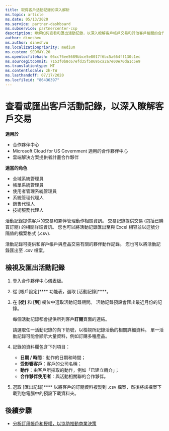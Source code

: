 ```yaml
---
title: 取得客戶活動記錄的深入解析
ms.topic: article
ms.date: 05/13/2020
ms.service: partner-dashboard
ms.subservice: partnercenter-csp
description: 瞭解如何查看和匯出活動記錄，以深入瞭解客戶帳戶交易和其他客戶相關的合作夥伴管理活動。
author: dineshvu
ms.author: dineshvu
ms.localizationpriority: medium
ms.custom: SEOMAY.20
ms.openlocfilehash: 06cc76ee5689bbce5e8017f6bc5a664ff130c1ec
ms.sourcegitcommit: 7153f0b8c67efd35f58695ca2a7e00e70da1c5e9
ms.translationtype: MT
ms.contentlocale: zh-TW
ms.lasthandoff: 07/17/2020
ms.locfileid: "86436397"
---
```

# <a name="view-or-export-customer-activity-logs-for-more-insight-into-customer-transactions"></a>查看或匯出客戶活動記錄，以深入瞭解客戶交易

**適用於**

- 合作夥伴中心
- Microsoft Cloud for US Government 適用的合作夥伴中心
- 雲端解決方案提供者計畫合作夥伴

**適當的角色**

- 全域系統管理員
- 帳單系統管理員
- 使用者管理系統管理員
- 系統管理代理人
- 銷售代理人
- 技術服務代理人

活動記錄提供客戶的交易和夥伴管理動作相關資訊。 交易記錄提供交易 (包括已購買訂閱) 的相關詳細資訊。 您也可以將活動記錄匯出至與 Excel 相容並以逗號分隔值的檔案格式 (.csv).

活動記錄可提供和客戶帳戶與產品交易有關的夥伴動作記錄。 您也可以將活動記錄匯出至 .csv 檔案。

## <a name="view-and-export-activity-logs"></a>檢視及匯出活動記錄

1. 登入合作夥伴中心[儀表板](https://partner.microsoft.com/dashboard)。

2. 從 [帳戶設定]**** 功能表，選取 [活動記錄]****。

3. 在 **\[從\]** 和 **\[到\]** 欄位中選取活動記錄期間。 活動記錄預設會匯出最近月份的記錄。

   每個活動記錄都會提供所列客戶**訂閱**頁面的連結。

   請選取任一活動記錄的向下箭號，以檢視所記錄活動的相關詳細資料。 單一活動記錄可能會顯示大量資料，例如訂購多種產品。

4. 記錄的資料欄包含下列項目：
   - **日期 / 時間**：動作的日期和時間；
   - **受影響客戶**：客戶的公司名稱；
   - **動作**：由客戶所採取的動作，例如「已建立轉介」；
   - **合作夥伴使用者**：與活動相關聯的合作夥伴。

5. 選取 [匯出記錄]**** 以將客戶的訂閱資料複製到 .csv 檔案，然後將該檔案下載到您電腦中的預設下載資料夾。

## <a name="next-steps"></a>後續步驟

- [分析訂用帳戶和授權，以協助推動商業決策](analyze-subscriptions-licenses.md)
